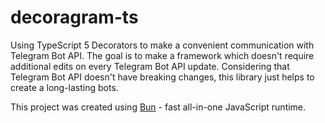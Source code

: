 # decoragram-ts

Using TypeScript 5 Decorators to make a convenient communication with Telegram Bot API.
The goal is to make a framework which doesn't require additional edits on every Telegram Bot API update. Considering that Telegram Bot API doesn't have breaking changes, this library just helps to create a long-lasting bots.

This project was created using [Bun](https://bun.sh) - fast all-in-one JavaScript runtime.

